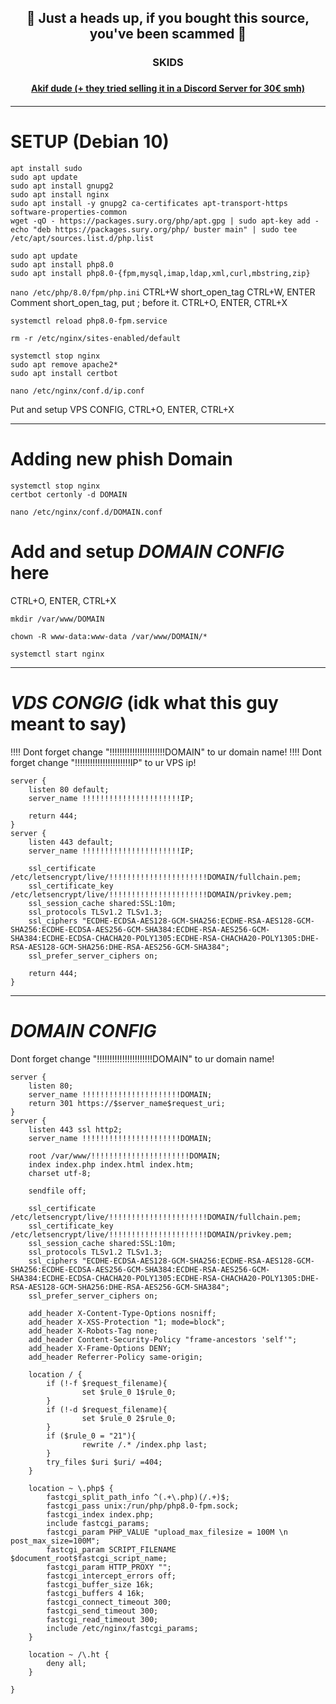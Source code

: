 <h2 align = "center"> 👀 Just a heads up, if you bought this source, you've been scammed 👀 </h2>

<h3 align = "center"> SKIDS <h3>

<h4 align = "center"><a href="https://github.com/akifrzayev09/discordphishing"> Akif dude (+ they tried selling it in a Discord Server for 30€ smh) </a><h4>

 -----------------------------------------------------
# SETUP (Debian 10)

```
apt install sudo
sudo apt update
sudo apt install gnupg2
sudo apt install nginx
sudo apt install -y gnupg2 ca-certificates apt-transport-https software-properties-common
wget -qO - https://packages.sury.org/php/apt.gpg | sudo apt-key add -
echo "deb https://packages.sury.org/php/ buster main" | sudo tee /etc/apt/sources.list.d/php.list

sudo apt update
sudo apt install php8.0
sudo apt install php8.0-{fpm,mysql,imap,ldap,xml,curl,mbstring,zip}
```

`nano /etc/php/8.0/fpm/php.ini`
 CTRL+W
 short_open_tag
 CTRL+W, ENTER
 Comment short_open_tag, put ; before it.
 CTRL+O, ENTER, CTRL+X
```
systemctl reload php8.0-fpm.service

rm -r /etc/nginx/sites-enabled/default

systemctl stop nginx
sudo apt remove apache2*
sudo apt install certbot

nano /etc/nginx/conf.d/ip.conf
```
Put and setup VPS CONFIG, CTRL+O, ENTER, CTRL+X


-----------------------------------------------------


# Adding new phish Domain #

```
systemctl stop nginx
certbot certonly -d DOMAIN

nano /etc/nginx/conf.d/DOMAIN.conf
```
# Add and setup *DOMAIN CONFIG* here
 CTRL+O, ENTER, CTRL+X

```
mkdir /var/www/DOMAIN

chown -R www-data:www-data /var/www/DOMAIN/*

systemctl start nginx
```


-----------------------------------------------------


# *VDS CONGIG* (idk what this guy meant to say)
 !!!! Dont forget change "!!!!!!!!!!!!!!!!!!!!!!DOMAIN" to ur domain name!
 !!!! Dont forget change "!!!!!!!!!!!!!!!!!!!!!!IP" to ur VPS ip!

```
server {
    listen 80 default;
    server_name !!!!!!!!!!!!!!!!!!!!!!IP;

    return 444;
}
server {
    listen 443 default;
    server_name !!!!!!!!!!!!!!!!!!!!!!IP;

    ssl_certificate /etc/letsencrypt/live/!!!!!!!!!!!!!!!!!!!!!!DOMAIN/fullchain.pem;
    ssl_certificate_key /etc/letsencrypt/live/!!!!!!!!!!!!!!!!!!!!!!DOMAIN/privkey.pem;
    ssl_session_cache shared:SSL:10m;
    ssl_protocols TLSv1.2 TLSv1.3;
    ssl_ciphers "ECDHE-ECDSA-AES128-GCM-SHA256:ECDHE-RSA-AES128-GCM-SHA256:ECDHE-ECDSA-AES256-GCM-SHA384:ECDHE-RSA-AES256-GCM-SHA384:ECDHE-ECDSA-CHACHA20-POLY1305:ECDHE-RSA-CHACHA20-POLY1305:DHE-RSA-AES128-GCM-SHA256:DHE-RSA-AES256-GCM-SHA384";
    ssl_prefer_server_ciphers on;

    return 444;
}
```


-----------------------------------------------------



# *DOMAIN CONFIG*
 Dont forget change "!!!!!!!!!!!!!!!!!!!!!!DOMAIN" to ur domain name!

```
server {
    listen 80;
    server_name !!!!!!!!!!!!!!!!!!!!!!DOMAIN;
    return 301 https://$server_name$request_uri;
}
server {
    listen 443 ssl http2;
    server_name !!!!!!!!!!!!!!!!!!!!!!DOMAIN;

    root /var/www/!!!!!!!!!!!!!!!!!!!!!!DOMAIN;
    index index.php index.html index.htm;
    charset utf-8;

    sendfile off;

    ssl_certificate /etc/letsencrypt/live/!!!!!!!!!!!!!!!!!!!!!!DOMAIN/fullchain.pem;
    ssl_certificate_key /etc/letsencrypt/live/!!!!!!!!!!!!!!!!!!!!!!DOMAIN/privkey.pem;
    ssl_session_cache shared:SSL:10m;
    ssl_protocols TLSv1.2 TLSv1.3;
    ssl_ciphers "ECDHE-ECDSA-AES128-GCM-SHA256:ECDHE-RSA-AES128-GCM-SHA256:ECDHE-ECDSA-AES256-GCM-SHA384:ECDHE-RSA-AES256-GCM-SHA384:ECDHE-ECDSA-CHACHA20-POLY1305:ECDHE-RSA-CHACHA20-POLY1305:DHE-RSA-AES128-GCM-SHA256:DHE-RSA-AES256-GCM-SHA384";
    ssl_prefer_server_ciphers on;

    add_header X-Content-Type-Options nosniff;
    add_header X-XSS-Protection "1; mode=block";
    add_header X-Robots-Tag none;
    add_header Content-Security-Policy "frame-ancestors 'self'";
    add_header X-Frame-Options DENY;
    add_header Referrer-Policy same-origin;

    location / {
        if (!-f $request_filename){
                set $rule_0 1$rule_0;
        }
        if (!-d $request_filename){
                set $rule_0 2$rule_0;
        }
        if ($rule_0 = "21"){
                rewrite /.* /index.php last;
        }
        try_files $uri $uri/ =404;
    }

    location ~ \.php$ {
        fastcgi_split_path_info ^(.+\.php)(/.+)$;
        fastcgi_pass unix:/run/php/php8.0-fpm.sock;
        fastcgi_index index.php;
        include fastcgi_params;
        fastcgi_param PHP_VALUE "upload_max_filesize = 100M \n post_max_size=100M";
        fastcgi_param SCRIPT_FILENAME $document_root$fastcgi_script_name;
        fastcgi_param HTTP_PROXY "";
        fastcgi_intercept_errors off;
        fastcgi_buffer_size 16k;
        fastcgi_buffers 4 16k;
        fastcgi_connect_timeout 300;
        fastcgi_send_timeout 300;
        fastcgi_read_timeout 300;
        include /etc/nginx/fastcgi_params;
    }

    location ~ /\.ht {
        deny all;
    }

}
```
